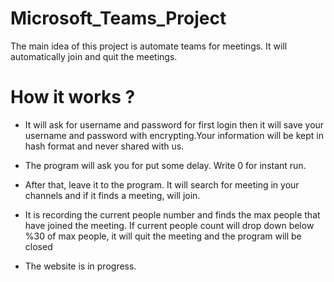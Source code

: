 # Microsoft_Teams_Project

The main idea of this project is automate teams for meetings. It will automatically join and quit the meetings. 

# How it works ? 

- It will ask for username and password for first login then it will save your username and password with encrypting.Your information will be kept in hash format and never shared with us.
- The program will ask you for put some delay. Write 0 for instant run. 
- After that, leave it to the program. It will search for meeting in your channels and if it finds a meeting, will join.
- It is recording the current people number and finds the max people that have joined the meeting. If current people count will drop down below %30 of max people, it will quit the meeting and the program will be closed

- The website is in progress.



